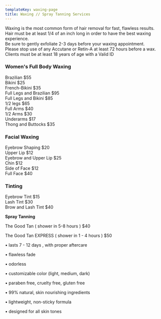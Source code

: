 ```yaml
---
templateKey: waxing-page
title: Waxing // Spray Tanning Services
---
```

Waxing is the most common form of hair removal for fast, flawless
results.\
Hair must be at least 1/4 of an inch long in order to have the
best waxing experience.\
Be sure to gently exfoliate 2-3 days before your waxing
appointment.\
Please stop use of any Accutane or Retin-A at least 72 hours
before a wax.\
Clients must be at least 18 years of age with a Valid ID

### Women's Full Body Waxing

Brazilian $55\
Bikini $25\
French-Bikini $35\
Full Legs and Brazilian $95\
Full Legs and Bikini $85\
1/2 legs $65\
Full Arms $40\
1/2 Arms $30\
Underarms $17\
Thong and Buttocks $35

### Facial Waxing

Eyebrow Shaping $20\
Upper Lip $12\
Eyebrow and Upper Lip $25\
Chin $12\
Side of Face $12\
Full Face $40

### Tinting

Eyebrow Tint $15\
Lash Tint $30\
Brow and Lash Tint $40

**Spray Tanning**

The Good Tan  ( shower in 5-8 hours )    $40

The Good Tan EXPRESS ( shower in 1 - 4 hours )    $50



• lasts 7 - 12 days , with proper aftercare

• flawless fade

• odorless

• customizable color (light, medium, dark)

• paraben free, cruelty free, gluten free

• 99% natural, skin nourishing ingredients 

 • lightweight, non-sticky formula 

• designed for all skin tones